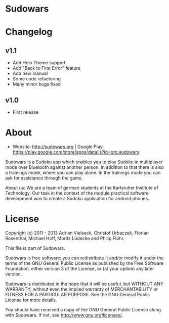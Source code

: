 Sudowars
========

Changelog
=========

v1.1
----
* Add Holo Theme support
* Add "Back to First Error" feature
* Add new manual
* Some code refactoring
* Many minor bugs fixed

v1.0
----
*  First release

About
=====

* Website: http://sudowars.org | Google Play: https://play.google.com/store/apps/details?id=org.sudowars

Sudowars is a Sudoku app which enables you to play Sudoku in multiplayer mode
over Bluetooth against another person. In addition to that there is also a
trainings mode, where you can play alone. In the trainings mode you can ask for
assistance through the game.

About us: We are a team of german students at the Karlsruher Institute of
Technology. Our task in the context of the module practical software development
was to create a Sudoku application for android phones.


License
=======

Copyright (c) 2011 - 2013 Adrian Vielsack, Christof Urbaczek, Florian Rosenthal, Michael Hoff, Moritz Lüdecke and Philip Flohr.

This file is part of Sudowars.

Sudowars is free software: you can redistribute it and/or modify
it under the terms of the GNU General Public License as published by
the Free Software Foundation, either version 3 of the License, or
(at your option) any later version.

Sudowars is distributed in the hope that it will be useful,
but WITHOUT ANY WARRANTY; without even the implied warranty of
MERCHANTABILITY or FITNESS FOR A PARTICULAR PURPOSE.  See the
GNU General Public License for more details.

You should have received a copy of the GNU General Public License
along with Sudowars.  If not, see <http://www.gnu.org/licenses/>.
